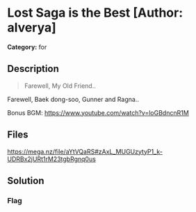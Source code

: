 # Lost Saga is the Best [Author: alverya]

**Category:** for
## Description
>Farewell, My Old Friend..

Farewell, Baek dong-soo, Gunner and Ragna..

Bonus BGM: https://www.youtube.com/watch?v=loGBdncnR1M

## Files

https://mega.nz/file/aYtVQaRS#zAxL_MUGUzytyP1_k-UDRBx2jURt1rM23tgbRgnq0us

## Solution

### Flag

